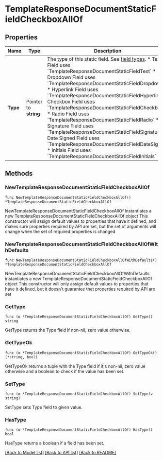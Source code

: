 # TemplateResponseDocumentStaticFieldCheckboxAllOf

## Properties

Name | Type | Description | Notes
------------ | ------------- | ------------- | -------------
**Type** | Pointer to **string** | The type of this static field. See [field types](/api/reference/constants/#field-types).  * Text Field uses &#x60;TemplateResponseDocumentStaticFieldText&#x60; * Dropdown Field uses &#x60;TemplateResponseDocumentStaticFieldDropdown&#x60; * Hyperlink Field uses &#x60;TemplateResponseDocumentStaticFieldHyperlink&#x60; * Checkbox Field uses &#x60;TemplateResponseDocumentStaticFieldCheckbox&#x60; * Radio Field uses &#x60;TemplateResponseDocumentStaticFieldRadio&#x60; * Signature Field uses &#x60;TemplateResponseDocumentStaticFieldSignature&#x60; * Date Signed Field uses &#x60;TemplateResponseDocumentStaticFieldDateSigned&#x60; * Initials Field uses &#x60;TemplateResponseDocumentStaticFieldInitials&#x60; | [optional] [default to "checkbox"]

## Methods

### NewTemplateResponseDocumentStaticFieldCheckboxAllOf

`func NewTemplateResponseDocumentStaticFieldCheckboxAllOf() *TemplateResponseDocumentStaticFieldCheckboxAllOf`

NewTemplateResponseDocumentStaticFieldCheckboxAllOf instantiates a new TemplateResponseDocumentStaticFieldCheckboxAllOf object
This constructor will assign default values to properties that have it defined,
and makes sure properties required by API are set, but the set of arguments
will change when the set of required properties is changed

### NewTemplateResponseDocumentStaticFieldCheckboxAllOfWithDefaults

`func NewTemplateResponseDocumentStaticFieldCheckboxAllOfWithDefaults() *TemplateResponseDocumentStaticFieldCheckboxAllOf`

NewTemplateResponseDocumentStaticFieldCheckboxAllOfWithDefaults instantiates a new TemplateResponseDocumentStaticFieldCheckboxAllOf object
This constructor will only assign default values to properties that have it defined,
but it doesn't guarantee that properties required by API are set

### GetType

`func (o *TemplateResponseDocumentStaticFieldCheckboxAllOf) GetType() string`

GetType returns the Type field if non-nil, zero value otherwise.

### GetTypeOk

`func (o *TemplateResponseDocumentStaticFieldCheckboxAllOf) GetTypeOk() (*string, bool)`

GetTypeOk returns a tuple with the Type field if it's non-nil, zero value otherwise
and a boolean to check if the value has been set.

### SetType

`func (o *TemplateResponseDocumentStaticFieldCheckboxAllOf) SetType(v string)`

SetType sets Type field to given value.

### HasType

`func (o *TemplateResponseDocumentStaticFieldCheckboxAllOf) HasType() bool`

HasType returns a boolean if a field has been set.


[[Back to Model list]](../README.md#documentation-for-models) [[Back to API list]](../README.md#documentation-for-api-endpoints) [[Back to README]](../README.md)


